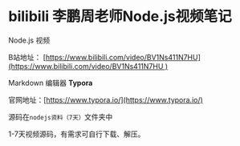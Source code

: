 # bilibili 李鹏周老师Node.js视频笔记

Node.js 视频

B站地址： [https://www.bilibili.com/video/BV1Ns411N7HU](https://www.bilibili.com/video/BV1Ns411N7HU )



Markdown 编辑器 **Typora**

官网地址：[https://www.typora.io/](https://www.typora.io/)



源码在`nodejs资料（7天）`文件夹中

1-7天视频源码，有需求可自行下载、解压。
